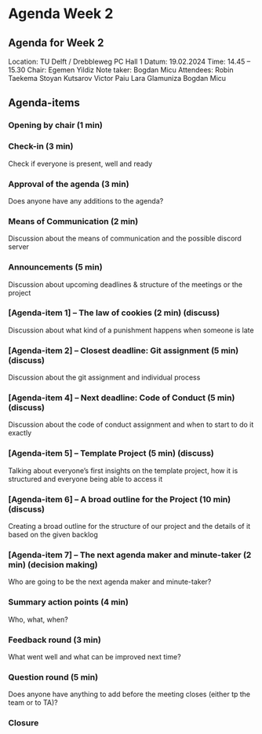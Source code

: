 # Agenda Week 2


## Agenda for Week 2

Location: 		TU Delft / Drebbleweg PC Hall 1
Datum: 		19.02.2024
Time: 		14.45 – 15.30
Chair:		Egemen Yildiz
Note taker:		Bogdan Micu
Attendees:		Robin Taekema
			    Stoyan Kutsarov
			    Victor Paiu
			    Lara Glamuniza
			    Bogdan Micu


## Agenda-items 

### Opening by chair (1 min)


### Check-in (3 min)
Check if everyone is present, well and ready


### Approval of the agenda (3 min)
Does anyone have any additions to the agenda?


### Means of Communication (2 min)
Discussion about the means of communication and the possible discord server


### Announcements (5 min)
Discussion about upcoming deadlines & structure of the meetings or the project


### [Agenda-item 1] – The law of cookies (2 min) (discuss)
Discussion about what kind of a punishment happens when someone is late


### [Agenda-item 2] – Closest deadline: Git assignment (5 min) (discuss)
Discussion about the git assignment and individual process


### [Agenda-item 4] – Next deadline: Code of Conduct (5 min) (discuss)
Discussion about the code of conduct assignment and when to start to do it exactly


### [Agenda-item 5] – Template Project (5 min) (discuss)			
Talking about everyone’s first insights on the template project, how it is structured and everyone being able to access it


### [Agenda-item 6] – A broad outline for the Project (10 min) (discuss)			
Creating a broad outline for the structure of our project and the details of it based on the given backlog 


### [Agenda-item 7] – The next agenda maker and minute-taker (2 min) (decision making)			
Who are going to be the next agenda maker and minute-taker?

### Summary action points (4 min)
Who, what, when?

### Feedback round  (3 min)
What went well and what can be improved next time?

### Question round (5 min)
 Does anyone have anything to add before the meeting closes (either tp the team or to TA)?

### Closure



